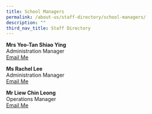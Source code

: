 ```yaml
---
title: School Managers
permalink: /about-us/staff-directory/school-managers/
description: ""
third_nav_title: Staff Directory
---
```

<p><strong>Mrs Yeo-Tan Shiao Ying<br /></strong>Administration Manager<br /><a href="mailto:Tan_Shiao_ying@schools.gov.sg" target="">Email Me</a></p>
<p><strong>Ms Rachel Lee</strong><br />Administration Manager<br /><a href="mailto:Rachel_Lee@schools.gov.sg" target="">Email Me</a></p>
<p><strong>Mr Liew Chin Leong</strong><br />Operations Manager<br /><a href="mailto:liew_chin_leong@schools.gov.sg" target="">Email Me</a></p>